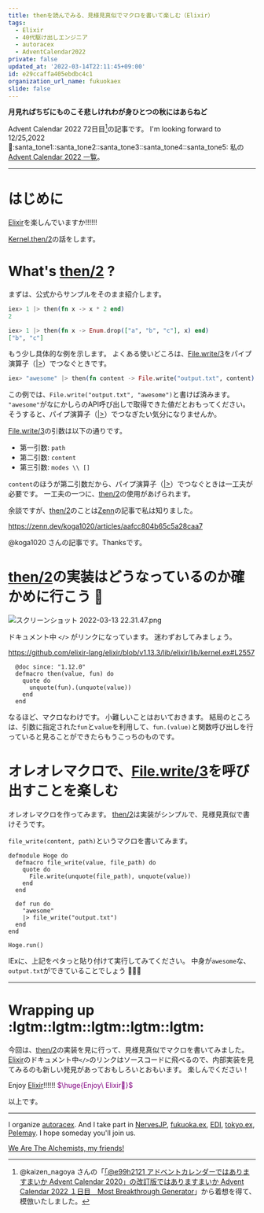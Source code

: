 ```yaml
---
title: thenを読んでみる、見様見真似でマクロを書いて楽しむ（Elixir）
tags:
  - Elixir
  - 40代駆け出しエンジニア
  - autoracex
  - AdventCalendar2022
private: false
updated_at: '2022-03-14T22:11:45+09:00'
id: e29ccaffa405ebdbc4c1
organization_url_name: fukuokaex
slide: false
---
```

**月見ればちぢにものこそ悲しけれわが身ひとつの秋にはあらねど**

Advent Calendar 2022 72日目[^1]の記事です。
I'm looking forward to 12/25,2022 :santa::santa_tone1::santa_tone2::santa_tone3::santa_tone4::santa_tone5:
私の[Advent Calendar 2022 一覧](https://docs.google.com/spreadsheets/d/1HQvFjagQLRPjOYAjDVzWp9S4b8dKixxvvaz_TtbZWto/edit#gid=1723448955)。

[^1]: @kaizen_nagoya さんの「[「@e99h2121 アドベントカレンダーではありますまいか Advent Calendar 2020」の改訂版ではありますまいか Advent Calendar 2022 １日目　Most Breakthrough Generator](https://qiita.com/kaizen_nagoya/items/49ebebee3a0377f3b59b)」から着想を得て、模倣いたしました。 

---



# はじめに

[Elixir](https://elixir-lang.org/)を楽しんでいますか:bangbang::bangbang::bangbang:

[Kernel.then/2](https://hexdocs.pm/elixir/Kernel.html#then/2)の話をします。

# What's [then/2](https://hexdocs.pm/elixir/Kernel.html#then/2) ?

まずは、公式からサンプルをそのまま紹介します。

```elixir
iex> 1 |> then(fn x -> x * 2 end)
2

iex> 1 |> then(fn x -> Enum.drop(["a", "b", "c"], x) end)
["b", "c"]
```

もう少し具体的な例を示します。
よくある使いどころは、[File.write/3](https://hexdocs.pm/elixir/File.html#write/3)をパイプ演算子（[|>](https://hexdocs.pm/elixir/Kernel.html#%7C%3E/2)）でつなぐときです。

```elixir
iex> "awesome" |> then(fn content -> File.write("output.txt", content) end)
```

この例では、`File.write("output.txt", "awesome")`と書けば済みます。
`"awesome"`がなにかしらのAPI呼び出しで取得できた値だとおもってください。
そうすると、パイプ演算子（[|>](https://hexdocs.pm/elixir/Kernel.html#%7C%3E/2)）でつなぎたい気分になりませんか。

[File.write/3](https://hexdocs.pm/elixir/File.html#write/3)の引数は以下の通りです。

- 第一引数: `path`
- 第二引数: `content`
- 第三引数: `modes \\ []`

`content`のほうが第二引数だから、パイプ演算子（[|>](https://hexdocs.pm/elixir/Kernel.html#%7C%3E/2)）でつなぐときは一工夫が必要です。
一工夫の一つに、[then/2](https://hexdocs.pm/elixir/Kernel.html#then/2)の使用があげられます。


余談ですが、[then/2](https://hexdocs.pm/elixir/Kernel.html#then/2)のことは[Zenn](https://zenn.dev/)の記事で私は知りました。

https://zenn.dev/koga1020/articles/aafcc804b65c5a28caa7

@koga1020 さんの記事です。Thanksです。

# [then/2](https://hexdocs.pm/elixir/Kernel.html#then/2)の実装はどうなっているのか確かめに行こう :rocket: 

![スクリーンショット 2022-03-13 22.31.47.png](https://qiita-image-store.s3.ap-northeast-1.amazonaws.com/0/131808/698942ed-cf50-ca2a-3874-1e8e769d3581.png)

ドキュメント中 `</>` がリンクになっています。
迷わずおしてみましょう。

https://github.com/elixir-lang/elixir/blob/v1.13.3/lib/elixir/lib/kernel.ex#L2557

```elixir:
  @doc since: "1.12.0"
  defmacro then(value, fun) do
    quote do
      unquote(fun).(unquote(value))
    end
  end
```

なるほど、マクロなわけです。
小難しいことはおいておきます。
結局のところは、引数に指定された`fun`と`value`を利用して、`fun.(value)`と関数呼び出しを行っていると見ることができたらもうこっちのものです。

# オレオレマクロで、[File.write/3](https://hexdocs.pm/elixir/File.html#write/3)を呼び出すことを楽しむ


オレオレマクロを作ってみます。
[then/2](https://hexdocs.pm/elixir/Kernel.html#then/2)は実装がシンプルで、見様見真似で書けそうです。

`file_write(content, path)`というマクロを書いてみます。

```elixir:
defmodule Hoge do
  defmacro file_write(value, file_path) do
    quote do
      File.write(unquote(file_path), unquote(value))
    end
  end

  def run do
    "awesome"
    |> file_write("output.txt")
  end
end

Hoge.run()
```

IExに、上記をペタっと貼り付けて実行してみてください。
中身が`awesome`な、`output.txt`ができていることでしょう :tada::tada::tada: 


---

# Wrapping up :lgtm::lgtm::lgtm::lgtm::lgtm:

今回は、[then/2](https://hexdocs.pm/elixir/Kernel.html#then/2)の実装を見に行って、見様見真似でマクロを書いてみました。
[Elixir](https://elixir-lang.org/)のドキュメント中`</>`のリンクはソースコードに飛べるので、内部実装を見てみるのも新しい発見があっておもしろいとおもいます。
楽しんでください！


Enjoy [Elixir](https://elixir-lang.org/):bangbang::bangbang::bangbang:
<font color="purple">$\huge{Enjoy\ Elixir🚀}$</font>


以上です。





---

I organize [autoracex](https://autoracex.connpass.com/).
And I take part in [NervesJP](https://nerves-jp.connpass.com/), [fukuoka.ex](https://fukuokaex.connpass.com/), [EDI](https://fukuokaex.connpass.com/), [tokyo.ex](https://beam-lang.connpass.com/), [Pelemay](https://pelemay.connpass.com/).
I hope someday you'll join us.

[We Are The Alchemists, my friends!](https://www.youtube.com/watch?v=04854XqcfCY)





